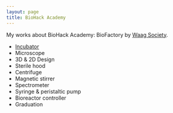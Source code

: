 ```yaml
---
layout: page
title: BioHack Academy
---
```


<p class="message">
  My works about BioHack Academy: BioFactory by <a href="http://waag.org/nl/project/biohack-academy-biofactory">Waag Society</a>.
</p>

* [Incubator](/biohackacademy/incubator/)
* Microscope
* 3D & 2D Design
* Sterile hood
* Centrifuge
* Magnetic stirrer
* Spectrometer
* Syringe & peristaltic pump
* Bioreactor controller
* Graduation
